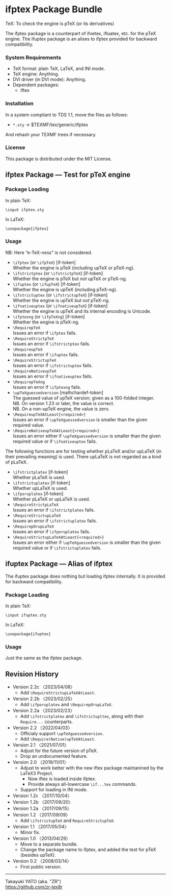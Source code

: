 ifptex Package Bundle
=====================

TeX: To check the engine is pTeX (or its derivatives)

The ifptex package is a counterpart of ifxetex, ifluatex, etc. for
the pTeX engine. The ifuptex package is an alises to ifptex provided
for backward compatibility.

### System Requirements

  * TeX format: plain TeX, LaTeX, and INI mode.
  * TeX engine: Anything.
  * DVI driver (in DVI mode): Anything.
  * Dependent packages:
      - iftex

### Installation

In a system compliant to TDS 1.1, move the files as follows:

  - `*.sty` → $TEXMF/tex/generic/ifptex

And rehash your TEXMF trees if necessary.

### License

This package is distributed under the MIT License.

ifptex Package ― Test for pTeX engine
--------------------------------------

### Package Loading

In plain TeX:

    \input ifptex.sty

In LaTeX:

    \usepackage{ifptex}

### Usage

NB: Here “e-TeX-ness” is not considered.

  * `\ifptex` (or `\ifpTeX`)  [if-token]  
    Whether the engine is pTeX (including upTeX or pTeX-ng).
  * `\ifstrictptex` (or `\ifstrictpTeX`) [if-token]  
    Whether the engine is pTeX but *not* upTeX or pTeX-ng.
  * `\ifuptex` (or `\ifupTeX`) [if-token]  
    Whether the engine is upTeX (including pTeX-ng).
  * `\ifstrictuptex` (or `\ifstrictupTeX`) [if-token]  
    Whether the engine is upTeX but *not* pTeX-ng.
  * `\ifnativeuptex` (or `\ifnativeupTeX`) [if-token]  
    Whether the engine is upTeX and its internal encoding is Unicode.
  * `\ifptexng` (or `\ifpTeXng`) [if-token]  
    Whether the engine is pTeX-ng.
  * `\RequirepTeX`  
    Issues an error if `\ifptex` fails.
  * `\RequireStrictpTeX`  
    Issues an error if `\ifstrictptex` fails.
  * `\RequireupTeX`  
    Issues an error if `\ifuptex` fails.
  * `\RequireStrictupTeX`  
    Issues an error if `\ifstrictuptex` fails.
  * `\RequireNativeupTeX`  
    Issues an error if `\ifnativeuptex` fails.
  * `\RequirepTeXng`  
    Issues an error if `\ifptexng` fails.
  * `\upTeXguessedversion` [mathchardef-token]  
    The guessed value of upTeX version; given as a 100-folded integer.  
    NB. On version 1.23 or later, the value is correct.  
    NB. On a non-upTeX engine, the value is zero.
  * `\RequireupTeXAtLeast{<required>}`  
    Issues an error if `\upTeXguessedversion` is smaller than the given
    required value.
  * `\RequireNativeupTeXAtLeast{<required>}`  
    Issues an error either if `\upTeXguessedversion` is smaller than
    the given required value or if `\ifnativeuptex` fails.

The following functions are for testing whether pLaTeX and/or upLaTeX
(in their prevailing meaning) is used. There upLaTeX is not regarded as
a kind of pLaTeX.

  * `\ifstrictplatex`  [if-token]  
    Whether pLaTeX is used.
  * `\ifstrictuplatex`  [if-token]  
    Whether upLaTeX is used.
  * `\ifporuplatex`  [if-token]  
    Whether pLaTeX or upLaTeX is used.
  * `\RequireStrictpLaTeX`  
    Issues an error if `\ifstrictplatex` fails.
  * `\RequireStrictupLaTeX`  
    Issues an error if `\ifstrictuplatex` fails.
  * `\RequirepOrupLaTeX`  
    Issues an error if `\ifporuplatex` fails.
  * `\RequireStrictupLaTeXAtLeast{<required>}`  
    Issues an error either if `\upTeXguessedversion` is smaller than
    the given required value or if `\ifstrictuplatex` fails.


ifuptex Package ― Alias of ifptex
----------------------------------

The ifuptex package does nothing but loading ifptex internally. It is
provided for backward compatibility.

### Package Loading

In plain TeX:

    \input ifuptex.sty

In LaTeX:

    \usepackage{ifuptex}

### Usage

Just the same as the ifptex package.


Revision History
----------------

  * Version 2.2c 〈2023/04/08〉 
      - Add `\RequireStrictupLaTeXAtLeast`.
  * Version 2.2b 〈2023/02/25〉 
      - Add `\ifporuplatex` and `\RequirepOrupLaTeX`.
  * Version 2.2a 〈2023/02/23〉 
      - Add `\ifstrictplatex` and `\ifstrictupltex`, along with their
        `Require...` counterparts.
  * Version 2.2  〈2022/04/03〉 
      - Officialy support `\upTeXguessedversion`.
      - Add `\Require(Native)upTeXAtLeast`.
  * Version 2.1  〈2021/07/01〉 
      - Adjust for the future version of pTeX.
      - Drop an undocumented feature.
  * Version 2.0  〈2019/11/01〉
      - Adjust to work better with the new iftex package maintanined
        by the LaTeX3 Project.
          - Now iftex is loaded inside ifptex.
          - Provide always all-lowercase `\if...tex` commands.
      - Support for loading in INI mode.
  * Version 1.2c 〈2017/10/04〉
  * Version 1.2b 〈2017/09/20〉
  * Version 1.2a 〈2017/09/15〉
  * Version 1.2  〈2017/09/09〉
      - Add `\ifstrictupTeX` and `RequireStrictupTeX`.
  * Version 1.1  〈2017/05/04〉
      - Minor fix.
  * Version 1.0  〈2013/04/29〉
      - Move to a separate bundle.
      - Change the package name to ifptex, and added the test
        for pTeX (besides upTeX).
  * Version 0.2  〈2008/03/14〉
      - First public version.

--------------------
Takayuki YATO (aka. "ZR")  
https://github.com/zr-tex8r
